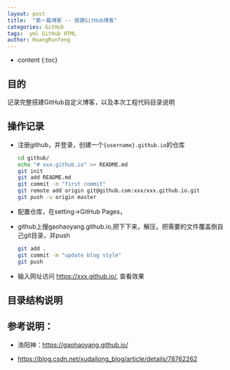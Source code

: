 ```yaml
---
layout: post
title:  "第一篇博客 -- 搭建GitHub博客"
categories: GitHub
tags:  yml GitHub HTML
author: HuangRunfeng
---
```


* content
{:toc}

## 目的

记录完整搭建GitHub自定义博客，以及本次工程代码目录说明




## 操作记录

* 注册github，并登录，创建一个`{username}.github.io`的仓库
  ```sh
  cd github/
  echo "# xxx.github.io" >> README.md
  git init
  git add README.md
  git commit -m "first commit"
  git remote add origin git@github.com:xxx/xxx.github.io.git
  git push -u origin master
  ```

* 配置仓库，在setting->GitHub Pages，

* github上搜gaohaoyang.github.io,把下下来，解压，把需要的文件覆盖倒自己git目录，并push
  ```sh
  git add .
  git commit -m "update blog style"
  git push
  ```

* 输入网址访问 https://xxx.github.io/, 查看效果

## 目录结构说明


## 参考说明：

* 浩阳神：https://gaohaoyang.github.io/

* https://blog.csdn.net/xudailong_blog/article/details/78762262

